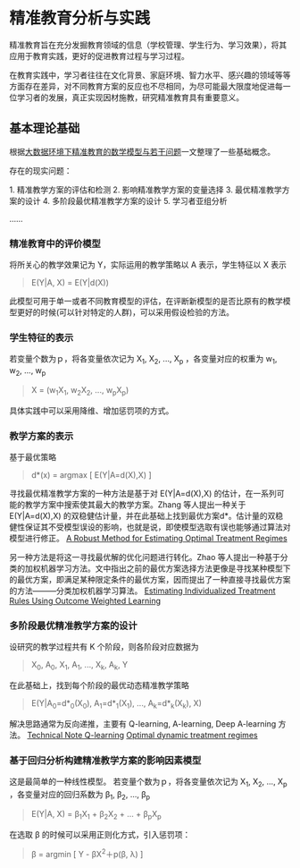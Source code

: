 # 精准教育分析与实践

精准教育旨在充分发掘教育领域的信息（学校管理、学生行为、学习效果），将其应用于教育实践，更好的促进教育过程与学习过程。

在教育实践中，学习者往往在文化背景、家庭环境、智力水平、感兴趣的领域等等方面存在差异，对不同教育方案的反应也不尽相同，为尽可能最大限度地促进每一位学习者的发展，真正实现因材施教，研究精准教育具有重要意义。

## 基本理论基础

根据[大数据环境下精准教育的数学模型与若干问题](https://github.com/daren996/EducationDataMining/blob/master/Cite/%E5%A4%A7%E6%95%B0%E6%8D%AE%E7%8E%AF%E5%A2%83%E4%B8%8B%E7%B2%BE%E5%87%86%E6%95%99%E8%82%B2%E7%9A%84%E6%95%B0%E5%AD%A6%E6%A8%A1%E5%9E%8B%E4%B8%8E%E8%8B%A5%E5%B9%B2%E9%97%AE%E9%A2%98.pdf)一文整理了一些基础概念。

<p>存在的现实问题：</p>
1. 精准教学方案的评估和检测
2. 影响精准教学方案的变量选择
3. 最优精准教学方案的设计
4. 多阶段最优精准教学方案的设计
5. 学习者亚组分析
<p> ……

### 精准教育中的评价模型

将所关心的教学效果记为 Y，实际运用的教学策略以 A 表示，学生特征以 X 表示

> E(Y|A, X) = E(Y|d(X))

此模型可用于单一或者不同教育模型的评估，在评断新模型的是否比原有的教学模型更好的时候(可以针对特定的人群)，可以采用假设检验的方法。

### 学生特征的表示

若变量个数为ｐ，将各变量依次记为 X<sub>1</sub>, X<sub>2</sub>, ..., X<sub>p</sub> ，各变量对应的权重为 w<sub>1</sub>, w<sub>2</sub>, ..., w<sub>p</sub>

> X = (w<sub>1</sub>X<sub>1</sub>, w<sub>2</sub>X<sub>2</sub>, ...,  w<sub>p</sub>X<sub>p</sub>)

具体实践中可以采用降维、增加惩罚项的方式。

### 教学方案的表示

基于最优策略

> d*(x) = argmax [ E(Y|A=d(X),X) ]

寻找最优精准教学方案的一种方法是基于对 E(Y|A=d(X),X) 的估计，在一系列可能的教学方案中搜索使其最大的教学方案。Zhang 等人提出一种关于 E(Y|A=d(X),X) 的双稳健估计量，并在此基础上找到最优方案d*。估计量的双稳健性保证其不受模型误设的影响，也就是说，即使模型选取有误也能够通过算法对模型进行修正。
[A Robust Method for Estimating Optimal Treatment Regimes](https://github.com/daren996/EducationDataMining/blob/master/Cite/A%20Robust%20Method%20for%20Estimating%20Optimal%20Treatment%20Regimes.pdf)

另一种方法是将这一寻找最优解的优化问题进行转化。Zhao 等人提出一种基于分类的加权机器学习方法。文中指出之前的最优方案选择方法更像是寻找某种模型下的最优方案，即满足某种限定条件的最优方案，因而提出了一种直接寻找最优方案的方法———分类加权机器学习算法。
[Estimating Individualized Treatment Rules Using Outcome Weighted Learning](https://github.com/daren996/EducationDataMining/blob/master/Cite/Estimating%20Individualized%20Treatment%20Rules%20Using%20Outcome.pdf)

### 多阶段最优精准教学方案的设计

设研究的教学过程共有 K 个阶段，则各阶段对应数据为

> X<sub>0</sub>, A<sub>0</sub>, X<sub>1</sub>, A<sub>1</sub>, ..., X<sub>k</sub>, A<sub>k</sub>, Y

在此基础上，找到每个阶段的最优动态精准教学策略

> E(Y|A<sub>0</sub>=d\*<sub>0</sub>(X<sub>0</sub>), A<sub>1</sub>=d\*<sub>1</sub>(X<sub>1</sub>), ..., A<sub>k</sub>=d*<sub>k</sub>(X<sub>k</sub>), X)

解决思路通常为反向递推，主要有 Q-learning, A-learning, Deep A-learning 方法。
[Technical Note Q-learning](https://github.com/daren996/EducationDataMining/blob/master/Cite/Technical%20Note%20Q-learning.pdf)
[Optimal dynamic treatment regimes](https://github.com/daren996/EducationDataMining/blob/master/Cite/Optimal%20dynamic%20treatment%20regimes.pdf)

### 基于回归分析构建精准教学方案的影响因素模型

这是最简单的一种线性模型。
若变量个数为ｐ，将各变量依次记为 X<sub>1</sub>, X<sub>2</sub>, ..., X<sub>p</sub> ，各变量对应的回归系数为 β<sub>1</sub>, β<sub>2</sub>, ..., β<sub>p</sub>

> E(Y|A, X) = β<sub>1</sub>X<sub>1</sub> + β<sub>2</sub>X<sub>2</sub> + ... +  β<sub>p</sub>X<sub>p</sub>

在选取 β 的时候可以采用正则化方式，引入惩罚项：

> β = argmin [ Y - βX<sup>2</sup>＋p(β, λ) ]



